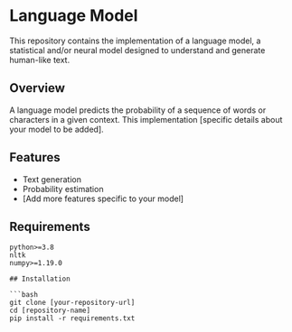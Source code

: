 # Language Model

This repository contains the implementation of a language model, a statistical and/or neural model designed to understand and generate human-like text.

## Overview

A language model predicts the probability of a sequence of words or characters in a given context. This implementation [specific details about your model to be added].

## Features

- Text generation
- Probability estimation
- [Add more features specific to your model]

## Requirements

```
python>=3.8
nltk
numpy>=1.19.0

## Installation

```bash
git clone [your-repository-url]
cd [repository-name]
pip install -r requirements.txt
```
